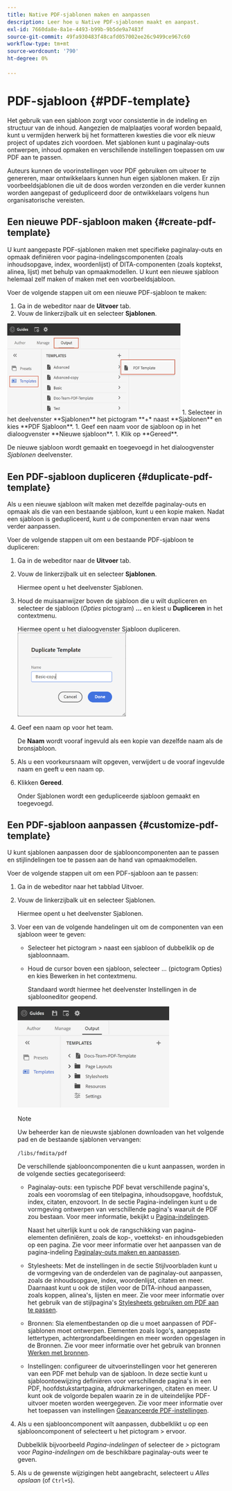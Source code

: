 ```yaml
---
title: Native PDF-sjablonen maken en aanpassen
description: Leer hoe u Native PDF-sjablonen maakt en aanpast.
exl-id: 7660da8e-8a1e-4493-b99b-9b5de9a7483f
source-git-commit: 49fa930483f48cafd057002ee26c9499ce967c60
workflow-type: tm+mt
source-wordcount: '790'
ht-degree: 0%

---
```


# PDF-sjabloon {#PDF-template}

Het gebruik van een sjabloon zorgt voor consistentie in de indeling en structuur van de inhoud. Aangezien de malplaatjes vooraf worden bepaald, kunt u vermijden herwerk bij het formatteren kwesties die voor elk nieuw project of updates zich voordoen. Met sjablonen kunt u paginalay-outs ontwerpen, inhoud opmaken en verschillende instellingen toepassen om uw PDF aan te passen.

Auteurs kunnen de voorinstellingen voor PDF gebruiken om uitvoer te genereren, maar ontwikkelaars kunnen hun eigen sjablonen maken. Er zijn voorbeeldsjablonen die uit de doos worden verzonden en die verder kunnen worden aangepast of gedupliceerd door de ontwikkelaars volgens hun organisatorische vereisten.


## Een nieuwe PDF-sjabloon maken {#create-pdf-template}

U kunt aangepaste PDF-sjablonen maken met specifieke paginalay-outs en opmaak definiëren voor pagina-indelingscomponenten (zoals inhoudsopgave, index, woordenlijst) of DITA-componenten (zoals koptekst, alinea, lijst) met behulp van opmaakmodellen. U kunt een nieuwe sjabloon helemaal zelf maken of maken met een voorbeeldsjabloon.

Voer de volgende stappen uit om een nieuwe PDF-sjabloon te maken:
1. Ga in de webeditor naar de **Uitvoer** tab.
1. Vouw de linkerzijbalk uit en selecteer **Sjablonen**.
<img src="assets/create-pdf-template.png" alt="PDF-sjabloon maken" width="400">
1. Selecteer in het deelvenster **Sjablonen** het pictogram **+* naast **Sjablonen** en kies **PDF Sjabloon**.
1. Geef een naam voor de sjabloon op in het dialoogvenster **Nieuwe sjabloon**.
1. Klik op **Gereed**.

De nieuwe sjabloon wordt gemaakt en toegevoegd in het dialoogvenster *Sjablonen* deelvenster.

## Een PDF-sjabloon dupliceren {#duplicate-pdf-template}

Als u een nieuwe sjabloon wilt maken met dezelfde paginalay-outs en opmaak als die van een bestaande sjabloon, kunt u een kopie maken. Nadat een sjabloon is gedupliceerd, kunt u de componenten ervan naar wens verder aanpassen.

Voer de volgende stappen uit om een bestaande PDF-sjabloon te dupliceren:
1. Ga in de webeditor naar de **Uitvoer** tab.
1. Vouw de linkerzijbalk uit en selecteer **Sjablonen**.

   Hiermee opent u het deelvenster Sjablonen.
1. Houd de muisaanwijzer boven de sjabloon die u wilt dupliceren en selecteer de sjabloon (*Opties* pictogram) **...** en kiest u **Dupliceren** in het contextmenu.

   Hiermee opent u het dialoogvenster Sjabloon dupliceren.\
   <img src="assets/duplicate-template.png" alt="PDF-sjabloon dupliceren" width="250">
1. Geef een naam op voor het team.

   De **Naam** wordt vooraf ingevuld als een kopie van dezelfde naam als de bronsjabloon.

1. Als u een voorkeursnaam wilt opgeven, verwijdert u de vooraf ingevulde naam en geeft u een naam op.
1. Klikken **Gereed**.

   Onder Sjablonen wordt een gedupliceerde sjabloon gemaakt en toegevoegd.

## Een PDF-sjabloon aanpassen {#customize-pdf-template}

U kunt sjablonen aanpassen door de sjablooncomponenten aan te passen en stijlindelingen toe te passen aan de hand van opmaakmodellen.

Voer de volgende stappen uit om een PDF-sjabloon aan te passen:
1. Ga in de webeditor naar het tabblad Uitvoer.
1. Vouw de linkerzijbalk uit en selecteer Sjablonen.

   Hiermee opent u het deelvenster Sjablonen.
1. Voer een van de volgende handelingen uit om de componenten van een sjabloon weer te geven:

   * Selecteer het pictogram > naast een sjabloon of dubbelklik op de sjabloonnaam.
   * Houd de cursor boven een sjabloon, selecteer ... (pictogram Opties) en kies Bewerken in het contextmenu.

     Standaard wordt hiermee het deelvenster Instellingen in de sjablooneditor geopend.
   <img src="assets/customize-pdf-template.png" alt="PDF-sjabloon aanpassen" width="350">

   >[!NOTE]
   >
   >  Uw beheerder kan de nieuwste sjablonen downloaden van het volgende pad en de bestaande sjablonen vervangen:
   >
   > `/libs/fmdita/pdf`

   De verschillende sjablooncomponenten die u kunt aanpassen, worden in de volgende secties gecategoriseerd:
   * Paginalay-outs: een typische PDF bevat verschillende pagina&#39;s, zoals een vooromslag of een titelpagina, inhoudsopgave, hoofdstuk, index, citaten, enzovoort. In de sectie Pagina-indelingen kunt u de vormgeving ontwerpen van verschillende pagina&#39;s waaruit de PDF zou bestaan. Voor meer informatie, bekijkt u [Pagina-indelingen](../native-pdf/components-pdf-template.md#page-layouts).

     Naast het uiterlijk kunt u ook de rangschikking van pagina-elementen definiëren, zoals de kop-, voettekst- en inhoudsgebieden op een pagina. Zie voor meer informatie over het aanpassen van de pagina-indeling [Paginalay-outs maken en aanpassen](components-pdf-template.md#create-customize-page-layout).

   * Stylesheets: Met de instellingen in de sectie Stijlvoorbladen kunt u de vormgeving van de onderdelen van de paginalay-out aanpassen, zoals de inhoudsopgave, index, woordenlijst, citaten en meer. Daarnaast kunt u ook de stijlen voor de DITA-inhoud aanpassen, zoals koppen, alinea&#39;s, lijsten en meer. Zie voor meer informatie over het gebruik van de stijlpagina&#39;s [Stylesheets gebruiken om PDF aan te passen](components-pdf-template.md#stylesheet-customization).
   * Bronnen: Sla elementbestanden op die u moet aanpassen of PDF-sjablonen moet ontwerpen. Elementen zoals logo&#39;s, aangepaste lettertypen, achtergrondafbeeldingen en meer worden opgeslagen in de Bronnen. Zie voor meer informatie over het gebruik van bronnen [Werken met bronnen](components-pdf-template.md#work-with-resources).
   * Instellingen: configureer de uitvoerinstellingen voor het genereren van een PDF met behulp van de sjabloon. In deze sectie kunt u sjabloontoewijzing definiëren voor verschillende pagina&#39;s in een PDF, hoofdstukstartpagina, afdrukmarkeringen, citaten en meer.
U kunt ook de volgorde bepalen waarin ze in de uiteindelijke PDF-uitvoer moeten worden weergegeven.
Zie voor meer informatie over het toepassen van instellingen [Geavanceerde PDF-instellingen](components-pdf-template.md#advanced-pdf-settings).


1. Als u een sjablooncomponent wilt aanpassen, dubbelklikt u op een sjablooncomponent of selecteert u het pictogram > ervoor.

   Dubbelklik bijvoorbeeld *Pagina-indelingen* of selecteer de *>* pictogram voor *Pagina-indelingen* om de beschikbare paginalay-outs weer te geven.
1. Als u de gewenste wijzigingen hebt aangebracht, selecteert u *Alles opslaan* (of `Ctrl+S`).
